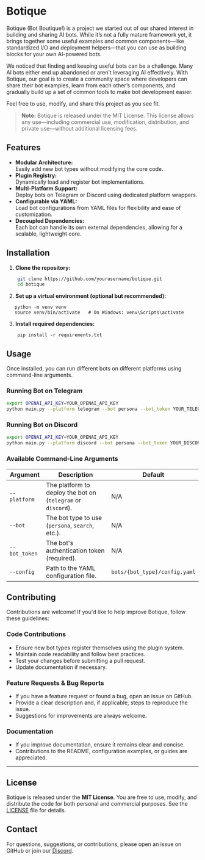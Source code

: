 # Botique

Botique (Bot Boutique!) is a project we started out of our shared interest in building and sharing AI bots. While it’s not a fully mature framework yet, it brings together some useful examples and common components—like standardized I/O and deployment helpers—that you can use as building blocks for your own AI-powered bots.

We noticed that finding and keeping useful bots can be a challenge. Many AI bots either end up abandoned or aren’t leveraging AI effectively. With Botique, our goal is to create a community space where developers can share their bot examples, learn from each other’s components, and gradually build up a set of common tools to make bot development easier.

Feel free to use, modify, and share this project as you see fit.

> **Note:** Botique is released under the MIT License. This license allows any use—including commercial use, modification, distribution, and private use—without additional licensing fees.

## Features

- **Modular Architecture:**  
  Easily add new bot types without modifying the core code.
- **Plugin Registry:**  
  Dynamically load and register bot implementations.
- **Multi-Platform Support:**  
  Deploy bots on Telegram or Discord using dedicated platform wrappers.
- **Configurable via YAML:**  
  Load bot configurations from YAML files for flexibility and ease of customization.
- **Decoupled Dependencies:**  
  Each bot can handle its own external dependencies, allowing for a scalable, lightweight core.

## Installation

1. **Clone the repository:**

 ```bash
     git clone https://github.com/yourusername/botique.git
     cd botique
 ```
   
2. **Set up a virtual environment (optional but recommended):**
```
   python -m venv venv
   source venv/bin/activate   # On Windows: venv\Scripts\activate
```

3. **Install required dependencies:**
```
    pip install -r requirements.txt
```
## Usage

Once installed, you can run different bots on different platforms using command-line arguments.

### Running Bot on Telegram 

```bash
export OPENAI_API_KEY=YOUR_OPENAI_API_KEY
python main.py --platform telegram --bot persona --bot_token YOUR_TELEGRAM_BOT_TOKEN
```

### Running Bot on Discord

```bash
export OPENAI_API_KEY=YOUR_OPENAI_API_KEY
python main.py --platform discord --bot persona --bot_token YOUR_DISCORD_BOT_TOKEN
```

### Available Command-Line Arguments

| Argument       | Description                                        | Default       |
|---------------|----------------------------------------------------|--------------|
| `--platform`  | The platform to deploy the bot on (`telegram` or `discord`). | N/A  |
| `--bot`       | The bot type to use (`persona`, `search`, etc.).   | N/A  |
| `--bot_token` | The bot's authentication token (required).        | N/A         |
| `--config`    | Path to the YAML configuration file.             | `bots/{bot_type}/config.yaml` |

## Contributing

Contributions are welcome! If you'd like to help improve Botique, follow these guidelines:

### Code Contributions

- Ensure new bot types register themselves using the plugin system.
- Maintain code readability and follow best practices.
- Test your changes before submitting a pull request.
- Update documentation if necessary.

### Feature Requests & Bug Reports

- If you have a feature request or found a bug, open an issue on GitHub.
- Provide a clear description and, if applicable, steps to reproduce the issue.
- Suggestions for improvements are always welcome.

### Documentation

- If you improve documentation, ensure it remains clear and concise.
- Contributions to the README, configuration examples, or guides are appreciated.

---

## License

Botique is released under the **MIT License**. You are free to use, modify, and distribute the code for both personal and commercial purposes. See the [LICENSE](LICENSE) file for details.

## Contact

For questions, suggestions, or contributions, please open an issue on GitHub or join our [Discord](https://discord.gg/NKKRQUcRA4). 




